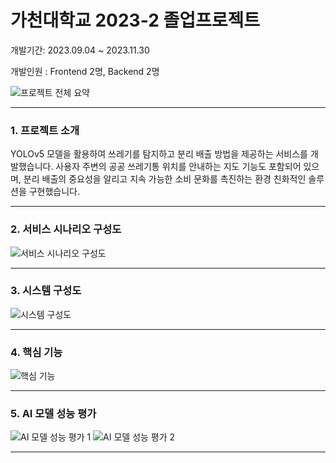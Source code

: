 # 가천대학교 2023-2 졸업프로젝트


개발기간: 2023.09.04 ~ 2023.11.30

개발인원 : Frontend 2명, Backend 2명

![프로젝트 전체 요약](https://github.com/user-attachments/assets/0ed6b11b-a623-4072-abe0-d73a86f9a583)

---

### 1. 프로젝트 소개
YOLOv5 모델을 활용하여 쓰레기를 탐지하고 분리 배출 방법을 제공하는 서비스를 개발했습니다. 
사용자 주변의 공공 쓰레기통 위치를 안내하는 지도 기능도 포함되어 있으며, 
분리 배출의 중요성을 알리고 지속 가능한 소비 문화를 촉진하는 환경 친화적인 솔루션을 구현했습니다.

---

### 2. 서비스 시나리오 구성도
![서비스 시나리오 구성도](https://github.com/user-attachments/assets/1f2a89da-2411-4e58-b7f9-d5af5ab8723a)

---

### 3. 시스템 구성도
![시스템 구성도](https://github.com/user-attachments/assets/bb3ad023-aa0c-4ba9-897e-a178d4435f5e)

---

### 4. 핵심 기능
![핵심 기능](https://github.com/user-attachments/assets/481a91d5-2c9a-420c-a532-01f8ab3ef516)

---

### 5. AI 모델 성능 평가
![AI 모델 성능 평가 1](https://github.com/user-attachments/assets/1cb334c0-547b-4add-bd55-5b670439cf9c)
![AI 모델 성능 평가 2](https://github.com/user-attachments/assets/6233afb3-dc97-4ff0-9874-ba60fe2ff6a5)

---

